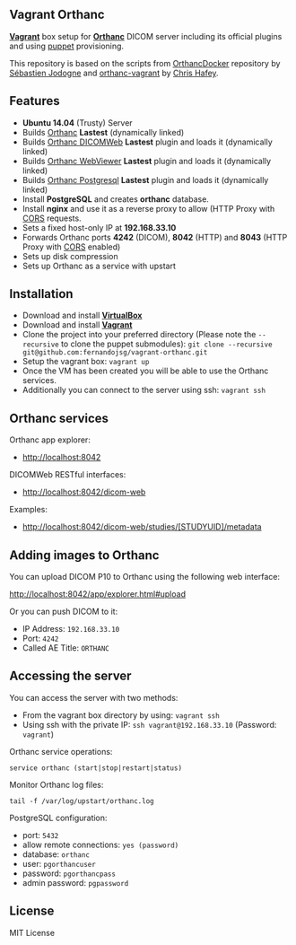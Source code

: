 Vagrant Orthanc
---
**[Vagrant](https://www.vagrantup.com/)** box setup for **[Orthanc](http://www.orthanc-server.com/)** DICOM server including its official plugins and using [puppet](https://puppetlabs.com/) provisioning.

This repository is based on the scripts from [OrthancDocker](https://github.com/jodogne/OrthancDocker) repository by [Sébastien Jodogne](https://github.com/jodogne) and [orthanc-vagrant](https://github.com/chafey/orthanc-vagrant) by [Chris Hafey](https://github.com/chafey).

## Features

- **Ubuntu 14.04** (Trusty) Server
- Builds [Orthanc](http://www.orthanc-server.com/) **Lastest** (dynamically linked)
- Builds [Orthanc DICOMWeb](https://bitbucket.org/sjodogne/orthanc-dicomweb/overview) **Lastest** plugin and loads it (dynamically linked)
- Builds [Orthanc WebViewer](https://code.google.com/p/orthanc-webviewer/) **Lastest** plugin and loads it (dynamically linked)
- Builds [Orthanc Postgresql](https://bitbucket.org/sjodogne/orthanc-postgresql) **Lastest** plugin and loads it (dynamically linked)
- Install **PostgreSQL** and creates **orthanc** database.
- Install **nginx** and use it as a reverse proxy to allow (HTTP Proxy with [CORS](http://http://enable-cors.org/) requests.
- Sets a fixed host-only IP at **192.168.33.10**
- Forwards Orthanc ports **4242** (DICOM), **8042** (HTTP) and **8043** (HTTP Proxy with [CORS](http://http://enable-cors.org/) enabled)
- Sets up disk compression
- Sets up Orthanc as a service with upstart

## Installation

* Download and install **[VirtualBox](https://www.virtualbox.org/wiki/Downloads)**
* Download and install **[Vagrant](http://www.vagrantup.com/downloads.html)**
* Clone the project into your preferred directory (Please note the `--recursive` to clone the puppet submodules): `git clone --recursive git@github.com:fernandojsg/vagrant-orthanc.git` 
* Setup the vagrant box: `vagrant up`
* Once the VM has been created you will be able to use the Orthanc services. 
* Additionally you can connect to the server using ssh: `vagrant ssh`

## Orthanc services

Orthanc app explorer:

- [http://localhost:8042](http://localhost:8042)

DICOMWeb RESTful interfaces:

- [http://localhost:8042/dicom-web](http://localhost:8042/dicom-web)

Examples:

- [http://localhost:8042/dicom-web/studies/[STUDYUID]/metadata](http://localhost:8042/dicom-web/studies/[STUDYUID]/metadata)

## Adding images to Orthanc
You can upload DICOM P10 to Orthanc using the following web interface:

[http://localhost:8042/app/explorer.html#upload](http://localhost:8042/app/explorer.html#upload)

Or you can push DICOM to it:

- IP Address: `192.168.33.10`
- Port: `4242`
- Called AE Title: `ORTHANC`

## Accessing the server

You can access the server with two methods:

* From the vagrant box directory by using: `vagrant ssh` 
* Using ssh with the private IP: `ssh vagrant@192.168.33.10` (Password: `vagrant`)

Orthanc service operations:

`service orthanc (start|stop|restart|status)`

Monitor Orthanc log files:

`tail -f /var/log/upstart/orthanc.log`

PostgreSQL configuration:

* port: `5432`
* allow remote connections: `yes (password)`
* database: `orthanc`
* user: `pgorthancuser`
* password: `pgorthancpass`
* admin password: `pgpassword`

## License

MIT License
